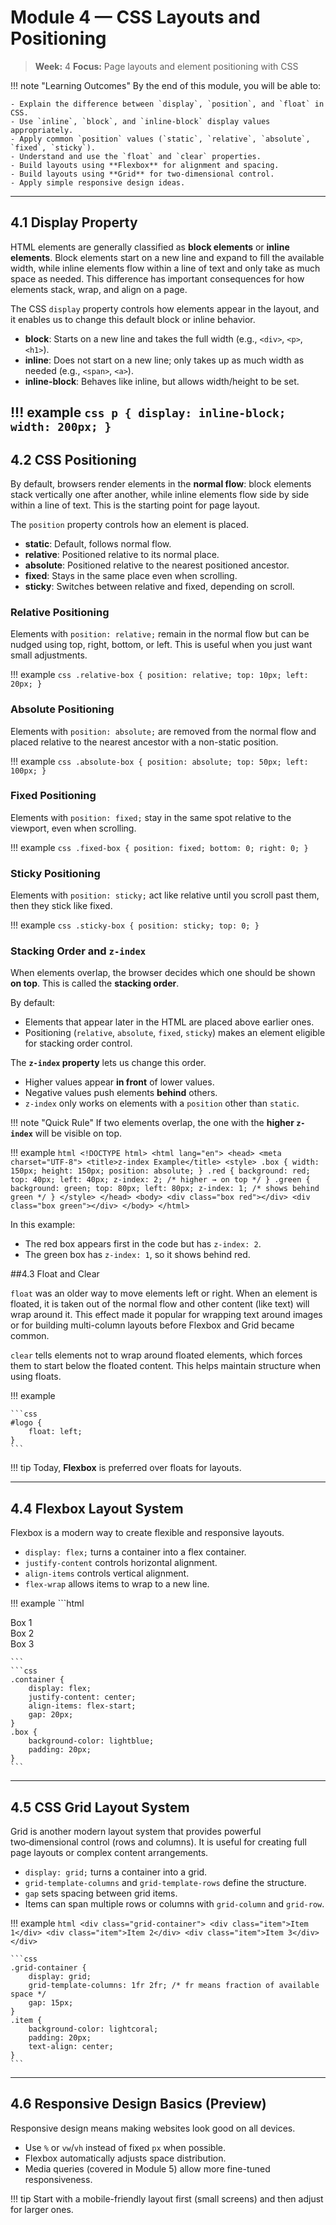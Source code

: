 # Module 4 — CSS Layouts and Positioning

> **Week:** 4
> **Focus:** Page layouts and element positioning with CSS

!!! note "Learning Outcomes" 
    By the end of this module, you will be able to:
    
    - Explain the difference between `display`, `position`, and `float` in CSS.
    - Use `inline`, `block`, and `inline-block` display values appropriately.
    - Apply common `position` values (`static`, `relative`, `absolute`, `fixed`, `sticky`).
    - Understand and use the `float` and `clear` properties.
    - Build layouts using **Flexbox** for alignment and spacing.
    - Build layouts using **Grid** for two-dimensional control.
    - Apply simple responsive design ideas.

---

## 4.1 Display Property

HTML elements are generally classified as **block elements** or **inline elements**. Block elements start on a new line and expand to fill the available width, while inline elements flow within a line of text and only take as much space as needed. This difference has important consequences for how elements stack, wrap, and align on a page.

The CSS `display` property controls how elements appear in the layout, and it enables us to change this default block or inline behavior.

* **block**: Starts on a new line and takes the full width (e.g., `<div>`, `<p>`, `<h1>`).
* **inline**: Does not start on a new line; only takes up as much width as needed (e.g., `<span>`, `<a>`).
* **inline-block**: Behaves like inline, but allows width/height to be set.

!!! example 
    ```css
    p {
        display: inline-block;
        width: 200px;
    }     
    ```
---

## 4.2 CSS Positioning

By default, browsers render elements in the **normal flow**: block elements stack vertically one after another, while inline elements flow side by side within a line of text. This is the starting point for page layout.

The `position` property controls how an element is placed.

* **static**: Default, follows normal flow.
* **relative**: Positioned relative to its normal place.
* **absolute**: Positioned relative to the nearest positioned ancestor.
* **fixed**: Stays in the same place even when scrolling.
* **sticky**: Switches between relative and fixed, depending on scroll.

### Relative Positioning

Elements with `position: relative;` remain in the normal flow but can be nudged using top, right, bottom, or left. This is useful when you just want small adjustments.

!!! example
    ```css
    .relative-box {
        position: relative;
        top: 10px;
        left: 20px;
    }
    ```

### Absolute Positioning

Elements with `position: absolute;` are removed from the normal flow and placed relative to the nearest ancestor with a non-static position.

!!! example
    ```css
    .absolute-box {
        position: absolute;
        top: 50px;
        left: 100px;
    }
    ```

### Fixed Positioning

Elements with `position: fixed;` stay in the same spot relative to the viewport, even when scrolling.

!!! example
    ```css
    .fixed-box {
        position: fixed;
        bottom: 0;
        right: 0;
    }
    ```

### Sticky Positioning

Elements with `position: sticky;` act like relative until you scroll past them, then they stick like fixed.

!!! example 
    ```css
    .sticky-box {
        position: sticky;
        top: 0;
    }
    ```
### Stacking Order and `z-index`

When elements overlap, the browser decides which one should be shown **on top**. This is called the **stacking order**.  

By default:

- Elements that appear later in the HTML are placed above earlier ones.
- Positioning (`relative`, `absolute`, `fixed`, `sticky`) makes an element eligible for stacking order control.

The **`z-index` property** lets us change this order.  

- Higher values appear **in front** of lower values.  
- Negative values push elements **behind** others.  
- `z-index` only works on elements with a `position` other than `static`.  

!!! note "Quick Rule"
    If two elements overlap, the one with the **higher `z-index`** will be visible on top.


!!! example
    ```html
    <!DOCTYPE html>
    <html lang="en">
    <head>
      <meta charset="UTF-8">
      <title>z-index Example</title>
      <style>
        .box {
          width: 150px;
          height: 150px;
          position: absolute;
        }
        .red {
          background: red;
          top: 40px;
          left: 40px;
          z-index: 2; /* higher → on top */
        }
        .green {
          background: green;
          top: 80px;
          left: 80px;
          z-index: 1; /* shows behind green */
        }
      </style>
    </head>
    <body>
      <div class="box red"></div>
      <div class="box green"></div>
    </body>
    </html>
    ```

In this example:

- The red box appears first in the code but has `z-index: 2`.  
- The green box has `z-index: 1`, so it shows behind red.  

##4.3 Float and Clear

`float` was an older way to move elements left or right. When an element is floated, it is taken out of the normal flow and other content (like text) will wrap around it. This effect made it popular for wrapping text around images or for building multi-column layouts before Flexbox and Grid became common.

`clear` tells elements not to wrap around floated elements, which forces them to start below the floated content. This helps maintain structure when using floats.

!!! example 

    ```css
    #logo {
        float: left;
    }
    ```

!!! tip
    Today, **Flexbox** is preferred over floats for layouts.

---

## 4.4 Flexbox Layout System

Flexbox is a modern way to create flexible and responsive layouts.

* `display: flex;` turns a container into a flex container.
* `justify-content` controls horizontal alignment.
* `align-items` controls vertical alignment.
* `flex-wrap` allows items to wrap to a new line.

!!! example
    ```html
    <div class="container">
        <div class="box">Box 1</div>
        <div class="box">Box 2</div>
        <div class="box">Box 3</div>
    </div>

    ```
    ```css
    .container {
        display: flex;
        justify-content: center;
        align-items: flex-start;
        gap: 20px;
    }
    .box {
        background-color: lightblue;
        padding: 20px;
    }
    ```
---

## 4.5 CSS Grid Layout System

Grid is another modern layout system that provides powerful two‑dimensional control (rows and columns). It is useful for creating full page layouts or complex content arrangements.

* `display: grid;` turns a container into a grid.
* `grid-template-columns` and `grid-template-rows` define the structure.
* `gap` sets spacing between grid items.
* Items can span multiple rows or columns with `grid-column` and `grid-row`.

!!! example
    ```html
    <div class="grid-container">
        <div class="item">Item 1</div>
        <div class="item">Item 2</div>
        <div class="item">Item 3</div>
    </div>
    ```

    ```css
    .grid-container {
        display: grid;
        grid-template-columns: 1fr 2fr; /* fr means fraction of available space */
        gap: 15px;
    }
    .item {
        background-color: lightcoral;
        padding: 20px;
        text-align: center;
    }
    ```

---

## 4.6 Responsive Design Basics (Preview)

Responsive design means making websites look good on all devices.

* Use `%` or `vw`/`vh` instead of fixed `px` when possible.
* Flexbox automatically adjusts space distribution.
* Media queries (covered in Module 5) allow more fine-tuned responsiveness.

!!! tip 
    Start with a mobile-friendly layout first (small screens) and then adjust for larger ones.


